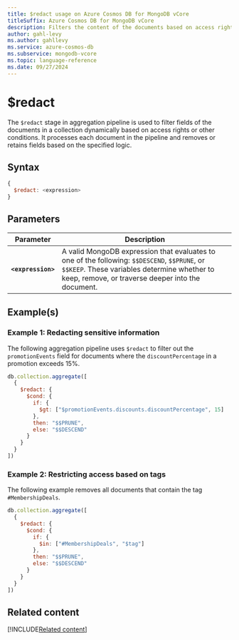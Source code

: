 ```yaml
---
title: $redact usage on Azure Cosmos DB for MongoDB vCore
titleSuffix: Azure Cosmos DB for MongoDB vCore
description: Filters the content of the documents based on access rights.
author: gahl-levy
ms.author: gahllevy
ms.service: azure-cosmos-db
ms.subservice: mongodb-vcore
ms.topic: language-reference
ms.date: 09/27/2024
---
```


# $redact
The `$redact` stage in aggregation pipeline is used to filter fields of the documents in a collection dynamically based on access rights or other conditions. It processes each document in the pipeline and removes or retains fields based on the specified logic.

## Syntax
```javascript
{
  $redact: <expression>
}
```

## Parameters  
| Parameter | Description |
| --- | --- |
| **`<expression>`** | A valid MongoDB expression that evaluates to one of the following: `$$DESCEND`, `$$PRUNE`, or `$$KEEP`. These variables determine whether to keep, remove, or traverse deeper into the document. |

## Example(s)

### Example 1: Redacting sensitive information
The following aggregation pipeline uses `$redact` to filter out the `promotionEvents` field for documents where the `discountPercentage` in a promotion exceeds 15%.

```javascript
db.collection.aggregate([
  {
    $redact: {
      $cond: {
        if: {
          $gt: ["$promotionEvents.discounts.discountPercentage", 15]
        },
        then: "$$PRUNE",
        else: "$$DESCEND"
      }
    }
  }
])
```

### Example 2: Restricting access based on tags
The following example removes all documents that contain the tag `#MembershipDeals`.

```javascript
db.collection.aggregate([
  {
    $redact: {
      $cond: {
        if: {
          $in: ["#MembershipDeals", "$tag"]
        },
        then: "$$PRUNE",
        else: "$$DESCEND"
      }
    }
  }
])
```

## Related content
[!INCLUDE[Related content](../includes/related-content.md)]